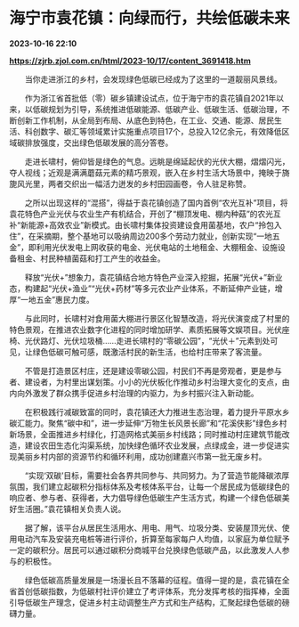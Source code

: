 # 海宁市袁花镇：向绿而行，共绘低碳未来

**2023-10-16 22:10**

**https://zjrb.zjol.com.cn/html/2023-10/17/content_3691418.htm**

　　当你走进浙江的乡村，会发现绿色低碳已经成为了这里的一道靓丽风景线。

　　作为浙江省首批低（零）碳乡镇建设试点，位于海宁市的袁花镇自2021年以来，以低碳规划为引导，系统推进低碳能源、低碳产业、低碳生活、低碳治理，不断创新工作机制，从全局到布局、从底色到特色，在工业、交通、能源、居民生活、科创数字、碳汇等领域累计实施重点项目17个，总投入12亿余元，有效降低区域碳排放强度，交出绿色低碳发展的高分答卷。

　　走进长啸村，俯仰皆是绿色的气息。远眺是绵延起伏的光伏大棚，熠熠闪光，夺人视线；近观是满满蘑菇元素的精巧景观，嵌入在乡村生活大场景中，掩映于旖旎风光里，两者交织出一幅活力迸发的乡村田园画卷，令人驻足称赞。

　　之所以出现这样的“混搭”，得益于袁花镇创造了国内首例“农光互补”项目，将袁花特色产业光伏与农业生产有机结合，开创了“棚顶发电、棚内种菇”的农光互补“新能源+高效农业”新模式。由长啸村集体投资建设食用菌基地，农户“拎包入住”，在采摘期，整个基地可以吸纳周边200多个劳动力就业，创新实现“一地五金”，即利用光伏发电上网收获的电金、光伏电站的土地租金、大棚租金、设施设备租金、村民种植菌菇和打工产生的收益金。

　　释放“光伏+”想象力，袁花镇结合地方特色产业深入挖掘，拓展“光伏+”新业态，构建起“光伏+渔业”“光伏+药材”等多元农业产业体系，不断延伸产业链，增厚“一地五金”惠民力度。

　　与此同时，长啸村对食用菌大棚进行景区化智慧改造，将光伏演变成了村里的特色景观，在推进农业数字化进程的同时增加研学、素质拓展等文娱项目。光伏座椅、光伏路灯、光伏垃圾桶……走进长啸村的“零碳公园”，“光伏＋”元素到处可见，让绿色低碳可触可感，既激活村民的新生活，也给村庄带来了客流量。

　　不管是打造景区村庄，还是建设零碳公园，村民们不再是旁观者，更是参与者、建设者，为村里出谋划策。小小的光伏板化作推动乡村治理大变化的支点，由内向外激发了群众携手促进乡村治理的内驱力，为乡村振兴注入新动能。

　　在积极践行减碳致富的同时，袁花镇还大力推进生态治理，着力提升平原水乡碳汇能力。聚焦“碳中和”，进一步延伸“万物生长风景长廊”和“花溪侠影”绿色乡村新场景，全面推进乡村绿化，打造网格式美丽乡村线路；同时推动村庄建筑节能改造，建设农田生态化沟渠系统，加快绿色循环农业发展，点绿成金，进一步促进实现美丽乡村内部的资源节约和循环利用，成功创建嘉兴市第一批无废乡村。

　　“实现‘双碳’目标，需要社会各界共同参与、共同努力。为了营造节能降碳浓厚氛围，我们建立起碳积分指标体系及考核体系平台，让每一个居民成为低碳绿色的响应者、参与者、获得者，大力倡导绿色低碳生产生活方式，构建一个绿色低碳美好生活圈。”袁花镇相关负责人说。

　　据了解，该平台从居民生活用水、用电、用气、垃圾分类、安装屋顶光伏、使用电动汽车及安装充电桩等进行评价，折算至每家每户人均值，以家庭为单位赋予一定的碳积分。居民可以通过碳积分商城平台兑换绿色低碳产品，以此激发人人参与的积极性。

　　绿色低碳高质量发展是一场漫长且不落幕的征程。值得一提的是，袁花镇在全省首创低碳指数，为低碳村社评价建立了考评体系，充分发挥考核的指挥棒，全面引导低碳生产理念，促进乡村主动调整生产方式和生产结构，汇聚起绿色低碳的磅礴力量。